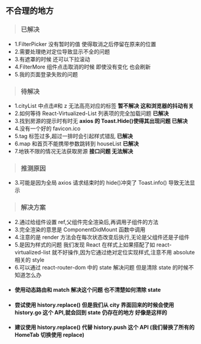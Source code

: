## 不合理的地方

> ### 已解决

- 1.FilterPicker 没有暂时的值 使得取消之后停留在原来的位置
- 2.需要处理绝对定位导致显示不全的问题
- 3.有遮罩的时候 还可以下拉滚动
- 4.FilterMore 组件点击取消的时候 即使没有变化 也会刷新
- 5.我的页面登录失败的问题

> ### 待解决

- 1.cityList 中点击#和 z 无法高亮对应的标签 **暂不解决 这和浏览器的抖动有关**
- 2.如何等待 React-Virtualized-List 列表项的完全加载问题 **已解决**
- 3.找到房源的提示时有时无 **axios 的 Toast.Hide()使得其出现问题 已解决**
- 4.没有一个好的 favicon.ico
- 5.tag 标签过多,超过一排时会引起样式错乱 **已解决**
- 6.map 和首页不能携带参数跳转到 houseList **已解决**
- 7.地铁不限的情况无法获取房源 **接口问题 无法解决**

> ### 推测原因

- 3.可能是因为全局 axios 请求结束时的 hide()冲突了 Toast.info() 导致无法显示

> ### 解决方案

- 2.通过给组件设置 ref,父组件完全渲染后,再调用子组件的方法
- 3.完全渲染的意思是 ComponentDidMount 函数中调用
- 4.注意的是 render 方法会在每次状态改变后执行,无论是父组件还是子组件
- 5.是因为样式的问题 我们发现 React 在样式上如果搭配了如 react-virtualized-list 就不好操作,因为它通过绝对定位实现样式,注意不用 absolute 相关的 style
- 6.可以通过 react-router-dom 中的 state 解决问题 但是清除 state 的时候不知道怎么办
- #### 使用动态路由和 match 解决这个问题 也不清楚如何清除 state
- #### 尝试使用 history.replace() 但是我们从 city 界面回来的时候会使用 history.go 这个 API,就会回到 state 仍存在的地方 好像是这样的
- #### 建议使用 history.replace() 代替 history.push 这个 API (我们替换了所有的 HomeTab 切换使用 replace)

